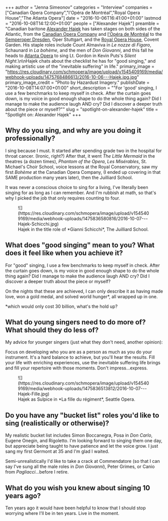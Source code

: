 +++
author = "Jenna Simeonov"
categories = "Interview"
companies = ["Canadian Opera Company","l'Opéra de Montréal","Royal Opera House","The Atlanta Opera"]
date = "2016-10-06T16:41:00+01:00"
lastmod = "2016-10-08T14:12:00+01:00"
people = ["Alexander Hajek"]
preamble = "Canadian baritone [Alexander Hajek](/scene/people/alexander-hajek/) has taken stages on both sides of the Atlantic, from the [Canadian Opera Company](/scene/companies/canadian-opera-company/) and [l'Opéra de Montréal](/scene/companies/lopera-de-montreal/) to the [Semperoper Dresden](/scene/people/semperoper-dresden/), Oper Stuttgart, and the [Royal Opera House](/scene/companies/royal-opera-house/), Covent Garden. His staple roles include Count Almaviva in *Le nozze di Figaro*, Schaunard in *La bohème*, and the men of *Don Giovanni*, and this fall he heads to [Atlanta Opera](/scene/companies/atlanta-opera/) to sing Lt. Gordon in Kevin Puts's *Silent Night*.\n\nHajek chats about the checklist he has for \"good singing,\" and making artistic use of the \"inevitable suffering\" in life."
primary_image = "https://res.cloudinary.com/schmopera/image/upload/v1545409169/media/webhook-uploads/1475768486613/2016-10-06---Hajek.jpg.jpg"
primary_image_credit = "Photo by Hazardust Imagery."
publishDate = "2016-10-08T14:07:00+01:00"
short_description = "&quot;For &#039;good&#039; singing, I use a few benchmarks to keep myself in check. After the curtain goes down, is my voice in good enough shape to do the whole thing again? Did I manage to make the audience laugh AND cry? Did I discover a deeper truth about the piece or myself?&quot;"
slug = "spotlight-on-alexander-hajek"
title = "Spotlight on: Alexander Hajek"
+++

## Why do you sing, and why are you doing it professionally?

I sing because I must. It started after spending grade two in the hospital for throat cancer. (Ironic, right?) After that, it went *The Little Mermaid* in the theatres (a dozen times), *Phantom of the Opera*, *Les Misérables*, St. Michael's Choir School, voice lessons at the Royal Conservatory, saw my first *Bohème* at the Canadian Opera Company, (I ended up covering in that SAME production many years later), then the Juilliard School. 

It was never a conscious choice to sing for a living, I've literally been singing for as long as I can remember. And I'm rubbish at math, so that's why I picked the job that only requires counting to four. 

<figure data-type="image">
![](https://res.cloudinary.com/schmopera/image/upload/v1545409169/media/webhook-uploads/1475836580816/2016-10-07---Hajek-Schicchi.jpg)
<figcaption>Hajek in the title role of *Gianni Schicchi*, The Juilliard School.</figcaption>
</figure>

## What does "good singing" mean to you? What does it feel like when you achieve it?

For "good" singing, I use a few benchmarks to keep myself in check.  After the curtain goes down, is my voice in good enough shape to do the whole thing again?  Did I manage to make the audience laugh AND cry? Did I discover a deeper truth about the piece or myself?  

On the nights that these are achieved, I can only describe it as having made love, won a gold medal, and solved world hunger\*, all wrapped up in one.

\*which would only cost 30 billion, what's the hold up? 

##  What do young singers need to do more of? What should they do less of?

My advice for younger singers (just what they don't need, another opinion): 

Focus on developing who you are as a person as much as you do your instrument. It's a hard balance to achieve, but you'll hear the results.  Fill your life with enriching experiences, use the inevitable suffering life brings and fill your repertoire with those moments.  Don't impress...express.

<figure data-type="image">
![](https://res.cloudinary.com/schmopera/image/upload/v1545409169/media/webhook-uploads/1475836513812/2016-10-07---Hajek-Fille.jpg)
<figcaption>Hajek as Sulpice in *La fille du régiment*, Seattle Opera.</figcaption>
</figure>

## Do you have any "bucket list" roles you'd like to sing (realistically or otherwise)?

My realistic bucket list includes Simon Boccanegra, Posa in *Don Carlo*, Eugene Onegin, and Rigoletto. I'm looking forward to singing them one day, but appreciate being taught to have patience and let the voice grow. I just sang my first Germont at 35 and I'm glad I waited. 

Semi-unrealistically I'd like to take a crack at Commendatore (so that I can say I've sung all the male roles in *Don Giovanni*), Peter Grimes, or Canio from *Pagliacci*...before I retire.  

## What do you wish you knew about singing 10 years ago?

Ten years ago it would have been helpful to know that I should stop worrying where I'll be in ten years. Live in the moment.

